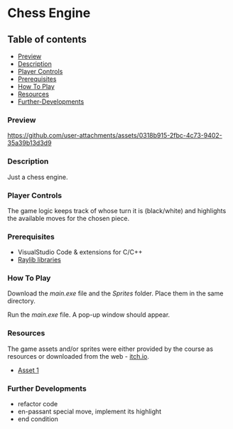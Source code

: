 # Chess Engine

## Table of contents

- [Preview](#preview)
- [Description](#description)
- [Player Controls](#player-controls)
- [Prerequisites](#prerequisites)
- [How To Play](#how-to-play)
- [Resources](#resources)
- [Further-Developments](#further-developments)

### Preview

https://github.com/user-attachments/assets/0318b915-2fbc-4c73-9402-35a39b13d3d9

### Description

Just a chess engine.

### Player Controls

The game logic keeps track of whose turn it is (black/white) and highlights the available moves for the chosen piece.

### Prerequisites

- VisualStudio Code & extensions for C/C++
- [Raylib libraries](https://www.raylib.com/)

### How To Play

Download the *main.exe* file and the *Sprites* folder. Place them in the same directory.

Run the *main.exe* file. A pop-up window should appear.

### Resources

The game assets and/or sprites were either provided by the course as resources or downloaded from the web - [itch.io](https://itch.io/game-assets).

- [Asset 1](https://greenpixels.itch.io/pixel-art-asset-2)

### Further Developments

- refactor code
- en-passant special move, implement its highlight
- end condition
